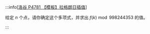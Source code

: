 :::info[[洛谷 P4781 【模板】拉格朗日插值](https://www.luogu.com.cn/problem/P4781)]

给定 $n$ 个点，请你确定这个多项式，并求出 $f(k) \bmod 998244353$ 的值。

:::
